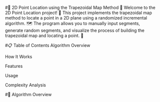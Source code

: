 #🚀 2D Point Location using the Trapezoidal Map Method 🚀
Welcome to the 2D Point Location project! 👋
This project implements the trapezoidal map method to locate a point in a 2D plane using a randomized incremental algorithm. 🗺️
The program allows you to manually input segments, generate random segments, and visualize the process of building the trapezoidal map and locating a point. 🎨

#📋 Table of Contents
Algorithm Overview

How It Works

Features

Usage

Complexity Analysis

#🧠 Algorithm Overview
